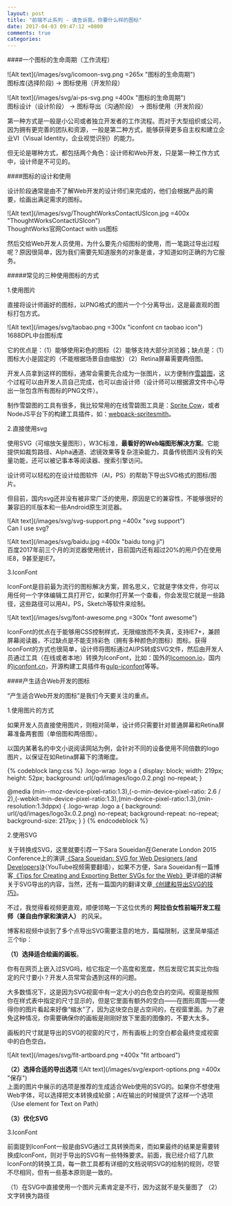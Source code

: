 ```yaml
---
layout: post
title: "前端不止系列 - 请告诉我，你要什么样的图标"
date: 2017-04-03 09:47:12 +0800
comments: true
categories:
---
```

####一个图标的生命周期（工作流程）

![Alt text](/images/svg/icomoon-svg.png =265x "图标的生命周期")     
图标库(选择阶段) -> 图标使用（开发阶段）

![Alt text](/images/svg/ai-ps-svg.png =400x "图标的生命周期")     
图标设计（设计阶段） -> 图标导出（沟通阶段） -> 图标使用（开发阶段）

第一种方式是一般是小公司或者独立开发者的工作流程。而对于大型组织或公司，因为拥有更完善的团队和资源，一般是第二种方式，能够获得更多自主权和建立企业VI（Visual Identity，企业视觉识别）的能力。

但无论是哪种方式，都包括两个角色：设计师和Web开发，只是第一种工作方式中，设计师是不可见的。

####图标的设计和使用

设计阶段通常是由不了解Web开发的设计师们来完成的，他们会根据产品的需要，绘画出满足需求的图标。

![Alt text](/images/svg/ThoughtWorksContactUSIcon.jpg =400x "ThoughtWorksContactUSIcon")    
ThoughtWorks官网Contact with us图标

然后交给Web开发人员使用，为什么要先介绍图标的使用，而一笔跳过导出过程呢？原因很简单，因为我们需要先知道服务的对象是谁，才知道如何正确的为它服务。

#####常见的三种使用图标的方式

1.使用图片

直接将设计师画好的图标，以PNG格式的图片一个个分离导出，这是最直观的图标打包方式。

![Alt text](/images/svg/taobao.png =300x "iconfont cn taobao icon")   
1688DPL中台图标库

它的优点是：（1）能够使用彩色的图标（2）能够支持大部分浏览器；缺点是：（1）图标大小是固定的（不能根据场景自由缩放）（2）Retina屏幕需要两倍图。

开发人员拿到这样的图标，通常会需要先合成为一张图片，以方便制作[雪碧图][d11d6a59]，这个过程可以由开发人员自己完成，也可以由设计师（设计师可以根据源文件中心导出一张包含所有图标的PNG文件）。

  [d11d6a59]: https://css-tricks.com/css-sprites/ "雪碧图"

制作雪碧图的工具有很多，我比较常用的在线雪碧图工具是：[Sprite Cow][dd89d0bc]，或者NodeJS平台下的构建工具插件，如：[webpack-spritesmith][bb32f427]。

  [dd89d0bc]: http://www.spritecow.com/ "Sprite Cow"
  [bb32f427]: https://github.com/mixtur/webpack-spritesmith "webpack-spritesmith"

2.直接使用svg

使用SVG（可缩放矢量图形），W3C标准，**最看好的Web端图形解决方案**。它能提供如裁剪路径、Alpha通道、滤镜效果等复杂渲染能力，具备传统图片没有的矢量功能，还可以被记事本等阅读器、搜索引擎访问。

设计师可以轻松的在设计绘图软件（AI，PS）的帮助下导出SVG格式的图标/图片。

但目前，国内svg还并没有被非常广泛的使用，原因是它的兼容性，不能够很好的兼容旧的IE版本和一些Android原生浏览器。

![Alt text](/images/svg/svg-support.png =400x "svg support")    
Can I use svg?  

![Alt text](/images/svg/baidu.jpg =400x "baidu tong ji")      
百度2017年前三个月的浏览器使用统计，目前国内还有超过20%的用户仍在使用IE8，9甚至是IE7。

3.IconFont

IconFont是目前最为流行的图标解决方案，顾名思义，它就是字体文件，你可以用任何一个字体编辑工具打开它，如果你打开某一个查看，你会发现它就是一些路径，这些路径可以用AI，PS，Sketch等软件来绘制。

![Alt text](/images/svg/font-awesome.png =300x "font awesome")  

IconFont的优点在于能够用CSS控制样式，无限缩放而不失真，支持IE7+，兼顾屏幕阅读器，不过缺点是不能支持彩色（拥有多种颜色的图标）图标。获得IconFont的方式也很简单，设计师将图标通过AI/PS转成SVG文件，然后由开发人员通过工具（在线或者本地）转换为IconFont，比如：国外的[icomoon.io][714f8918]，国内的[iconfont.cn][b5df4e92]，开源构建工具插件有[gulp-iconfont][679293f7]等等。

  [714f8918]: https://icomoon.io/ "icomoon.io"
  [b5df4e92]: http://iconfont.cn/ "iconfont.cn"
  [679293f7]: https://github.com/nfroidure/gulp-iconfont "gulp-iconfont"

####产生适合Web开发的图标

“产生适合Web开发的图标”是我们今天要关注的重点。

1.使用图片的方式

如果开发人员直接使用图片，则相对简单，设计师只需要针对普通屏幕和Retina屏幕准备两套图（单倍图和两倍图）。

以国内某著名的中文小说阅读网站为例，会针对不同的设备使用不同倍数的logo图片，以保证在如Retina屏幕下的清晰度。

{% codeblock lang:css %}
.logo-wrap .logo a {
    display: block;
    width: 219px;
    height: 52px;
    background: url(/qd/images/logo.0.2.png) no-repeat;
}

@media (min--moz-device-pixel-ratio:1.3),(-o-min-device-pixel-ratio: 2.6 / 2),(-webkit-min-device-pixel-ratio:1.3),(min-device-pixel-ratio:1.3),(min-resolution:1.3dppx) {
  .logo-wrap .logo a {
      background: url(/qd/images/logo3x.0.2.png) no-repeat;
      background-repeat: no-repeat;
      background-size: 217px;
  }
}
{% endcodeblock %}

2.使用SVG

关于转换成SVG，这里就要引荐一下Sara Soueidan在Generate London 2015 Conference上的演讲[《Sara Soueidan: SVG for Web Designers (and Developers)》][2f145803]（YouTube视频需要翻墙），如果不方便，Sara Soueidan有一篇博客[《Tips for Creating and Exporting Better SVGs for the Web》][13043805]更详细的讲解关于SVG导出的内容，当然，还有一篇国内的翻译文章[《创建和导出SVG的技巧》][8092bc6d]。

  [2f145803]: https://www.youtube.com/watch?v=q4QI9iOeyPo "《Sara Soueidan: SVG for Web Designers (and Developers)》"
  [13043805]: https://sarasoueidan.com/blog/svg-tips-for-designers/ "《Tips for Creating and Exporting Better SVGs for the Web》"
  [8092bc6d]: http://www.w3cplus.com/svg/svg-tips-for-designers.html "《创建和导出SVG的技巧》"

不过，我觉得看视频更直观，顺便领略一下这位优秀的 **阿拉伯女性前端开发工程师（兼自由作家和演讲人）** 的风采。

博客和视频中谈到了多个点导出SVG需要注意的地方，篇幅限制，这里简单描述三个tip：

**（1）选择适合绘画的画板**。

你有在网页上嵌入过SVG吗，给它指定一个高度和宽度，然后发现它其实比你指定的尺寸要小？开发人员常常会遇到这样的问题。

大多数情况下，这是因为SVG视窗中有一定大小的白色空白的空间。视窗是按照你在样式表中指定的尺寸显示的，但是它里面有额外的空白——在图形周围——使得你的图片看起来好像“缩水”了，因为这块空白是占空间的，在视窗里面。为了避免这种情况，你需要确保你的画板是刚刚好放下里面的图像的，不要大太多。

画板的尺寸就是导出的SVG的视窗的尺寸，所有画板上的空白都会最终变成视窗中的白色空白。

![Alt text](/images/svg/fit-artboard.png =400x "fit artboard")  

**（2）选择合适的导出选项**
![Alt text](/images/svg/export-options.png =400x "保存")     
上面的图片中展示的选项是推荐的生成适合Web使用的SVG的。如果你不想使用Web字体，可以选择把文本转换成轮廓；AI在输出的时候提供了这样一个选项（Use <textPath> element for Text on Path）

**（3）优化SVG**

3.IconFont

前面提到IconFont一般是由SVG通过工具转换而来，而如果最终的结果是需要转换成IconFont，则对于导出的SVG有一些特殊要求。前面，我已经介绍了几款IconFont的转换工具，每一款工具都有详细的文档说明SVG的绘制的规则，尽管不尽相同，但有一些基本原则是一致的。

（1）在SVG中直接使用一个图片元素肯定是不行，因为这就不是矢量图了
（2）文字转换为路径
